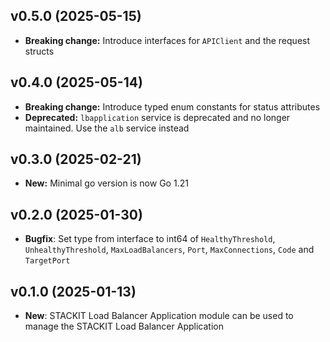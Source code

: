 ## v0.5.0 (2025-05-15)
- **Breaking change:** Introduce interfaces for `APIClient` and the request structs

## v0.4.0 (2025-05-14)
- **Breaking change:** Introduce typed enum constants for status attributes
- **Deprecated:** `lbapplication` service is deprecated and no longer maintained. Use the `alb` service instead

## v0.3.0 (2025-02-21)
- **New:** Minimal go version is now Go 1.21

## v0.2.0 (2025-01-30)

- **Bugfix**: Set type from interface to int64 of `HealthyThreshold`, `UnhealthyThreshold`, `MaxLoadBalancers`, `Port`, `MaxConnections`, `Code` and `TargetPort`

## v0.1.0 (2025-01-13)

- **New**: STACKIT Load Balancer Application module can be used to manage the STACKIT Load Balancer Application
